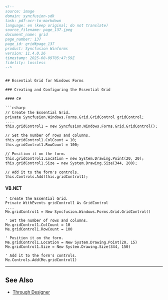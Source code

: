 ```html
<!-- 
source: image
domain: syncfusion-sdk
task: pdf-ocr-to-markdown
language: en (keep original; do not translate)
source_filename: page_137.jpeg
document_name: grid
page_number: 137
page_id: grid#page_137
product: Syncfusion Winforms
version: 11.4.0.26
timestamp: 2025-08-09T05:47:59Z
fidelity: lossless
-->


## Essential Grid for Windows Forms

### Creating and Configuring the Essential Grid

#### C#

```csharp
// Create the Essential Grid.
private Syncfusion.Windows.Forms.Grid.GridControl gridControl;
....
this.gridControl1 = new Syncfusion.Windows.Forms.Grid.GridControl();

// Set the number of rows and columns.
this.gridControl1.ColCount = 10;
this.gridControl1.RowCount = 100;

// Position it on the form.
this.gridControl1.Location = new System.Drawing.Point(20, 20);
this.gridControl1.Size = new System.Drawing.Size(344, 200);

// Add it to the form's controls.
this.Controls.Add(this.gridControl1);
```

#### VB.NET

```vbnet
' Create the Essential Grid.
Private WithEvents gridControl1 As GridControl
....
Me.gridControl1 = New Syncfusion.Windows.Forms.Grid.GridControl()

' Set the number of rows and columns.
Me.gridControl1.ColCount = 10
Me.gridControl1.RowCount = 100

' Position it on the form.
Me.gridControl1.Location = New System.Drawing.Point(20, 15)
Me.gridControl1.Size = New System.Drawing.Size(344, 150)

' Add it to the form's controls.
Me.Controls.Add(Me.gridControl1)
```

---

## See Also

- [Through Designer](#)

<!-- tags: [windows-forms, grid, essential-grid] keywords: [syncfusion, c#, vb.net, grid control, rows, columns, location, size, designer] -->
``` 
